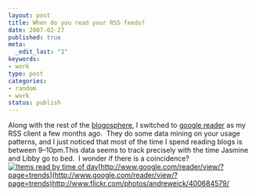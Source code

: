 ```yaml
--- 
layout: post
title: When do you read your RSS feeds?
date: 2007-02-27
published: true
meta: 
  _edit_last: "1"
keywords: 
- work
type: post
categories: 
- random
- work
status: publish
---
```

Along with the rest of the [blogosphere](http://en.wikipedia.org/wiki/Blogosphere), I switched to [google reader](reader.google.com) as my RSS client a few months ago.  They do some data mining on your usage patterns, and I just noticed that most of the time I spend reading blogs is between 9–10pm.This data seems to track precisely with the time Jasmine and Libby go to bed.  I wonder if there is a <span>coincidence</span>?[![Items read by time of day](http://media.eick.us/2011/05/400684579_52d1410726.jpg)](http://www.google.com/reader/view/?page=trends)[http://www.google.com/reader/view/?page=trends](http://www.google.com/reader/view/?page=trends)<http://www.flickr.com/photos/andreweick/400684579/>
